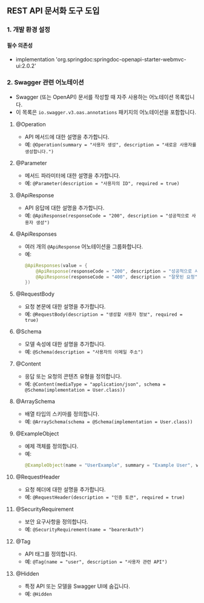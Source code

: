 ## REST API 문서화 도구 도입
### 1. 개발 환경 설정
#### 필수 의존성
- implementation 'org.springdoc:springdoc-openapi-starter-webmvc-ui:2.0.2'

### 2. Swagger 관련 어노테이션
- Swagger (또는 OpenAPI) 문서를 작성할 때 자주 사용하는 어노테이션 목록입니다.
- 이 목록은 `io.swagger.v3.oas.annotations` 패키지의 어노테이션을 포함합니다.

1. @Operation
    - API 메서드에 대한 설명을 추가합니다.
    - 예: `@Operation(summary = "사용자 생성", description = "새로운 사용자를 생성합니다.")`

2. @Parameter
    - 메서드 파라미터에 대한 설명을 추가합니다.
    - 예: `@Parameter(description = "사용자의 ID", required = true)`

3. @ApiResponse
    - API 응답에 대한 설명을 추가합니다.
    - 예: `@ApiResponse(responseCode = "200", description = "성공적으로 사용자 생성")`

4. @ApiResponses
    - 여러 개의 `@ApiResponse` 어노테이션을 그룹화합니다.
    - 예:
      ```java
      @ApiResponses(value = {
          @ApiResponse(responseCode = "200", description = "성공적으로 사용자 생성"),
          @ApiResponse(responseCode = "400", description = "잘못된 요청")
      })
      ```

5. @RequestBody
    - 요청 본문에 대한 설명을 추가합니다.
    - 예: `@RequestBody(description = "생성할 사용자 정보", required = true)`

6. @Schema
    - 모델 속성에 대한 설명을 추가합니다.
    - 예: `@Schema(description = "사용자의 이메일 주소")`

7. @Content
    - 응답 또는 요청의 콘텐츠 유형을 정의합니다.
    - 예: `@Content(mediaType = "application/json", schema = @Schema(implementation = User.class))`

8. @ArraySchema
    - 배열 타입의 스키마를 정의합니다.
    - 예: `@ArraySchema(schema = @Schema(implementation = User.class))`

9. @ExampleObject
    - 예제 객체를 정의합니다.
    - 예:
      ```java
      @ExampleObject(name = "UserExample", summary = "Example User", value = "{ \"name\": \"John Doe\", \"email\": \"john.doe@example.com\" }")
      ```

10. @RequestHeader
    - 요청 헤더에 대한 설명을 추가합니다.
    - 예: `@RequestHeader(description = "인증 토큰", required = true)`

11. @SecurityRequirement
    - 보안 요구사항을 정의합니다.
    - 예: `@SecurityRequirement(name = "bearerAuth")`

12. @Tag
    - API 태그를 정의합니다.
    - 예: `@Tag(name = "user", description = "사용자 관련 API")`

13. @Hidden
    - 특정 API 또는 모델을 Swagger UI에 숨깁니다.
    - 예: `@Hidden`